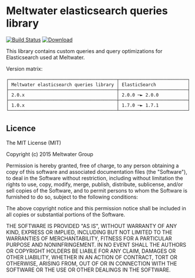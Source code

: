 # Meltwater elasticsearch queries library
 [![Build Status](https://travis-ci.org/meltwater/meltwater-elasticsearch-queries.svg?branch=master)](https://travis-ci.org/meltwater/meltwater-elasticsearch-queries)
 [ ![Download](https://api.bintray.com/packages/meltwater/meltwater-elasticsearch-queries/meltwater-elasticsearch-queries/images/download.svg) ](https://bintray.com/meltwater/meltwater-elasticsearch-queries/meltwater-elasticsearch-queries/_latestVersion)
 
This library contains custom queries and query optimizations for Elasticsearch used at Meltwater.

Version matrix:

    ┌─────────────────────────────────────────┬──────────────────────────┐
    │ Meltwater elasticsearch queries library │ ElasticSearch            │
    ├─────────────────────────────────────────┼──────────────────────────┤
    │ 2.0.x                                   │ 2.0.0 ─► 2.0.0           │
    ├─────────────────────────────────────────┼──────────────────────────┤
    │ 1.0.x                                   │ 1.7.0 ─► 1.7.1           │
    └─────────────────────────────────────────┴──────────────────────────┘
    
## Licence
The MIT License (MIT)

Copyright (c) 2015 Meltwater Group

Permission is hereby granted, free of charge, to any person obtaining a copy
of this software and associated documentation files (the "Software"), to deal
in the Software without restriction, including without limitation the rights
to use, copy, modify, merge, publish, distribute, sublicense, and/or sell
copies of the Software, and to permit persons to whom the Software is
furnished to do so, subject to the following conditions:

The above copyright notice and this permission notice shall be included in
all copies or substantial portions of the Software.

THE SOFTWARE IS PROVIDED "AS IS", WITHOUT WARRANTY OF ANY KIND, EXPRESS OR
IMPLIED, INCLUDING BUT NOT LIMITED TO THE WARRANTIES OF MERCHANTABILITY,
FITNESS FOR A PARTICULAR PURPOSE AND NONINFRINGEMENT. IN NO EVENT SHALL THE
AUTHORS OR COPYRIGHT HOLDERS BE LIABLE FOR ANY CLAIM, DAMAGES OR OTHER
LIABILITY, WHETHER IN AN ACTION OF CONTRACT, TORT OR OTHERWISE, ARISING FROM,
OUT OF OR IN CONNECTION WITH THE SOFTWARE OR THE USE OR OTHER DEALINGS IN
THE SOFTWARE.
